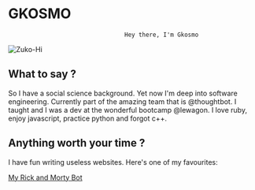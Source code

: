 # GKOSMO 

                                     Hey there, I'm Gkosmo
 
![Zuko-Hi](https://i.imgur.com/9xo6l7z.gif)

## What to say ? 

 So I have a social science background. Yet now I'm deep into software engineering. Currently part of the amazing team that is @thoughtbot. I taught and I was a dev at the wonderful bootcamp @lewagon. I love ruby, enjoy javascript, practice python and forgot c++. 

## Anything worth your time ? 

 I have fun writing useless websites. Here's one of my favourites: 

[My Rick and Morty Bot](rick-n-morty.website) 

